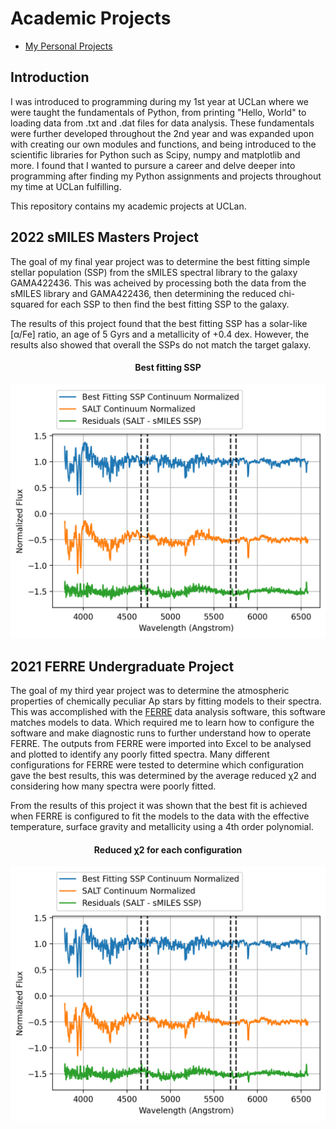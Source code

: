 # Academic Projects

- [My Personal Projects](https://github.com/ohughes1207/Personal_Projects)

## Introduction

I was introduced to programming during my 1st year at UCLan where we were taught the fundamentals of Python, from printing "Hello, World" to loading data from .txt and .dat files for data analysis. These fundamentals were further developed throughout the 2nd year and was expanded upon with creating our own modules and functions, and being introduced to the scientific libraries for Python such as Scipy, numpy and matplotlib and more. I found that I wanted to pursure a career and delve deeper into programming after finding my Python assignments and projects throughout my time at UCLan fulfilling.

This repository contains my academic projects at UCLan.

## 2022 sMILES Masters Project

The goal of my final year project was to determine the best fitting simple stellar population (SSP) from the sMILES spectral library to the galaxy GAMA422436. This was acheived by processing both the data from the sMILES library and GAMA422436, then determining the reduced chi-squared for each SSP to then find the best fitting SSP to the galaxy.

The results of this project found that the best fitting SSP has a solar-like \[α/Fe\] ratio, an age of 5 Gyrs and a metallicity of +0.4 dex. However, the results also showed that overall the SSPs do not match the target galaxy.

<h4 align=center> Best fitting SSP </h4>

![](https://raw.githubusercontent.com/ohughes1207/Academic_Projects/main/2022_sMILES_Masters_Project/figs/aFep00_best_fit.png)

## 2021 FERRE Undergraduate Project

The goal of my third year project was to determine the atmospheric properties of chemically peculiar Ap stars by fitting models to their spectra. This was accomplished with the [FERRE](https://github.com/callendeprieto/ferre) data analysis software, this software matches models to data. Which required me to learn how to configure the software and make diagnostic runs to further understand how to operate FERRE. The outputs from FERRE were imported into Excel to be analysed and plotted to identify any poorly fitted spectra. Many different configurations for FERRE were tested to determine which configuration gave the best results, this was determined by the average reduced χ2 and considering how many spectra were poorly fitted.

From the results of this project it was shown that the best fit is achieved when FERRE is configured to fit the models to the data with the effective temperature, surface gravity and metallicity using a 4th order polynomial.

<h4 align=center> Reduced χ2 for each configuration </h4>

![](https://raw.githubusercontent.com/ohughes1207/Academic_Projects/main/2022_sMILES_Masters_Project/figs/aFep00_best_fit.png)

